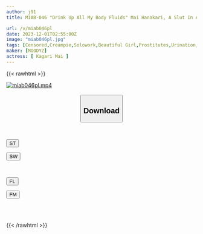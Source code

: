 ```yaml
---
author: j91
title: MIAB-046 "Drink Up All My Body Fluids" Mai Hanakari, A Slut In An Adult Entertainment Apartment Soaking In Saliva, Tide, And Holy Water

url: /v/miab046pl
date: 2023-12-01T02:55:00Z
image: "miab046pl.jpg"
tags: [Censored,Creampie,Solowork,Beautiful Girl,Prostitutes,Urination,Kiss	 ]
maker: [MOODYZ]
actress: [ Kagari Mai ]
---
```



{{< rawhtml >}}

<div class="video" data-videoid="jOmqxmOAA8S2gP">
    <a href="javascript:;">
        <img src="/v/miab046pl/miab046pl.jpg" width="WIDTH" height="HEIGHT" alt="miab046pl.mp4" loading="lazy">
    </a>
</div>

<script type="text/javascript" src="https://j91.asia/asset/on-demand-st.js"></script>

<br>
  <link rel="stylesheet" href="https://j91.asia/asset/bs5.css">
  
  <center>
  <button class="btn btn-primary" type="button" data-bs-toggle="collapse" data-bs-target=".multi-collapse" aria-expanded="false" aria-controls="multiCollapseExample1 multiCollapseExample2"><h2>Download</h2></button></center>
</p>
<div class="row">
  <div class="col">
    <div class="collapse multi-collapse" id="multiCollapseExample1">
      <div class="card card-body">
	      	      <br>
<div class="buttons">  
<p><a href="https://streamtape.to/v/jOmqxmOAA8S2gP" target="_blank"><button class="btn-hover color-3"><i class="fa fa-download"></i> ST</button></a></p>
<p><a href="https://flaswish.com/hyv3xmo2k6gy" target="_blank"><button class="btn-hover color-2"><i class="fa fa-download"></i> SW</button></a></p></div>
    </div>
  </div>
</div>
  <div class="col">
    <div class="collapse multi-collapse" id="multiCollapseExample2">
      <div class="card card-body">
	      <br>
<div class="buttons">
<p><a href="javascript:;" target="_blank"><button class="btn-hover color-9"><i class="fa fa-download"></i> FL</button></a></p>
<p><a href="javascript:;" target="_blank"><button class="btn-hover color-8"><i class="fa fa-download"></i> FM</button></a></p></div>
<br><br>
      </div>
    </div>
  </div>
</div>

{{< /rawhtml >}}